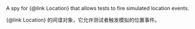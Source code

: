 A spy for {&commat;link Location} that allows tests to fire simulated location events.

{&commat;link Location} 的间谍对象，它允许测试者触发模拟的位置事件。